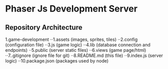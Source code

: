 Phaser Js Development Server
============================

Repository Architecture
-----------------------
1.game-development
⋅⋅1.assets (images, sprites, tiles)
⋅⋅2.config (configuration file)
⋅⋅3.js (game logic)
⋅⋅4.lib (database connection and endpoints)
⋅⋅5.public (server static files)
⋅⋅6.views (game page/html)
⋅⋅7..gitignore (ignore file for git)
⋅⋅8.README.md (this file)
⋅⋅9.index.js (server logic)
⋅⋅10.package.json (packages used by node)